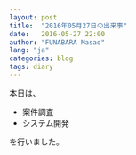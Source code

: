 ```yaml
---
layout: post
title:  "2016年05月27日の出来事"
date:   2016-05-27 22:00
author: "FUNABARA Masao"
lang: "ja"
categories: blog
tags: diary
---
```


本日は、

* 案件調査
* システム開発

を行いました。

